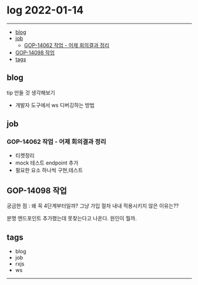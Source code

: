 # log 2022-01-14

--------------------------

- [blog](#blog)
- [job](#job)
  - [GOP-14062 작업 - 어제 회의결과 정리](#gop-14062-작업---어제-회의결과-정리)
- [GOP-14098 작업](#gop-14098-작업)
- [tags](#tags)

## blog

tip 만들 것 생각해보기
- 개발자 도구에서 ws 디버깅하는 방법

## job

### GOP-14062 작업 - 어제 회의결과 정리

- 티켓정리
- mock 테스트 endpoint 추가
- 필요한 요소 하나씩 구현,테스트

## GOP-14098 작업

궁금한 점 : 왜 꼭 4단계부터일까? 그냥 가입 절차 내내 적용시키지 않은 이유는??

분명 엔드포인트 추가했는데 못찾는다고 나온다. 원인이 뭘까.

## tags
- blog
- job
- rxjs
- ws

--------------------------

